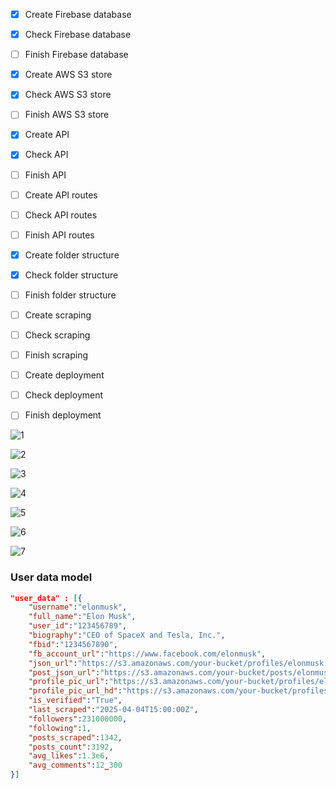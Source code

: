 - [x] Create Firebase database
- [x] Check Firebase database
- [ ] Finish Firebase database
- [x] Create AWS S3 store
- [x] Check AWS S3 store
- [ ] Finish AWS S3 store
- [x] Create API
- [x] Check API
- [ ] Finish API
- [ ] Create API routes
- [ ] Check API routes
- [ ] Finish API routes
- [x] Create folder structure
- [x] Check folder structure
- [ ] Finish folder structure
- [ ] Create scraping
- [ ] Check scraping
- [ ] Finish scraping
- [ ] Create deployment
- [ ] Check deployment
- [ ] Finish deployment


![1](./images/2.jpg)

![2](./images/4.jpg)

![3](./images/5.jpg)

![4](./images/6.jpg)

![5](./images/7.jpg)

![6](./images/8.jpg)

![7](./images/10.jpg)
### User data model

```json
"user_data" : [{
    "username":"elonmusk",
    "full_name":"Elon Musk",
    "user_id":"123456789",
    "biography":"CEO of SpaceX and Tesla, Inc.",
    "fbid":"1234567890",
    "fb_account_url":"https://www.facebook.com/elonmusk",
    "json_url":"https://s3.amazonaws.com/your-bucket/profiles/elonmusk.json",
    "post_json_url":"https://s3.amazonaws.com/your-bucket/posts/elonmusk.json",
    "profile_pic_url":"https://s3.amazonaws.com/your-bucket/profiles/elonmusk.jpg",
    "profile_pic_url_hd":"https://s3.amazonaws.com/your-bucket/profiles/elonmusk_hd.jpg",
    "is_verified":"True",
    "last_scraped":"2025-04-04T15:00:00Z",
    "followers":231000000,
    "following":1,
    "posts_scraped":1342,
    "posts_count":3192,
    "avg_likes":1.3e6,
    "avg_comments":12_300
}]
```
